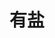 ---
description: 北上广深各大艺术展览。
layout: post
results:
- primaryGenreName: Lifestyle
  version: '2.0.6'
  genreIds:
  - '6012'
  - '6016'
  formattedPrice: 免费
  artworkUrl60: http://is4.mzstatic.com/image/thumb/Purple122/v4/c0/a7/d6/c0a7d6b7-a1ca-21d9-2848-b1fc9425cb1e/source/60x60bb.jpg
  userRatingCountForCurrentVersion: 44
  minimumOsVersion: '8.1'
  appletvScreenshotUrls: &a []
  sellerName: Shanghai Phoenix General Nice Art Development Company Limited
  supportedDevices:
  - iPad2Wifi-iPad2Wifi
  - iPad23G-iPad23G
  - iPhone4S-iPhone4S
  - iPadThirdGen-iPadThirdGen
  - iPadThirdGen4G-iPadThirdGen4G
  - iPhone5-iPhone5
  - iPodTouchFifthGen-iPodTouchFifthGen
  - iPadFourthGen-iPadFourthGen
  - iPadFourthGen4G-iPadFourthGen4G
  - iPadMini-iPadMini
  - iPadMini4G-iPadMini4G
  - iPhone5c-iPhone5c
  - iPhone5s-iPhone5s
  - iPadAir-iPadAir
  - iPadAirCellular-iPadAirCellular
  - iPadMiniRetina-iPadMiniRetina
  - iPadMiniRetinaCellular-iPadMiniRetinaCellular
  - iPhone6-iPhone6
  - iPhone6Plus-iPhone6Plus
  - iPadAir2-iPadAir2
  - iPadAir2Cellular-iPadAir2Cellular
  - iPadMini3-iPadMini3
  - iPadMini3Cellular-iPadMini3Cellular
  - iPodTouchSixthGen-iPodTouchSixthGen
  - iPhone6s-iPhone6s
  - iPhone6sPlus-iPhone6sPlus
  - iPadMini4-iPadMini4
  - iPadMini4Cellular-iPadMini4Cellular
  - iPadPro-iPadPro
  - iPadProCellular-iPadProCellular
  - iPadPro97-iPadPro97
  - iPadPro97Cellular-iPadPro97Cellular
  - iPhoneSE-iPhoneSE
  - iPhone7-iPhone7
  - iPhone7Plus-iPhone7Plus
  - iPad611-iPad611
  - iPad612-iPad612
  genres:
  - 生活
  - 娱乐
  currentVersionReleaseDate: '2017-02-14T19:45:02Z'
  trackName: 有盐
  isVppDeviceBasedLicensingEnabled: true
  description: '最懂你的艺术生活手册 | 多维度的活动讯息+兴趣社区+线下交流


    每天为你推送北上广深等各大主要城市最IN最潮的艺展文娱信息


    基于地理位置与兴趣向你推荐适合你的活动


    有盐倡导将艺术与日常融合的生活美学，提倡新人类的质感生活，为你的生活增添美好滋味。'
  price: 0
  trackId: 1031149843
  releaseDate: '2015-11-11T23:00:03Z'
  advisories:
  - 偶尔/轻微的亵渎或低俗幽默
  - 偶尔/轻微的卡通或幻想暴力
  - 偶尔/轻微的现实暴力
  - 偶尔/轻微的成人/性暗示题材
  screenshotUrls:
  - http://a2.mzstatic.com/us/r30/Purple19/v4/15/10/0f/15100f92-8c0a-e2bd-b5a0-e1249e64d110/screen696x696.jpeg
  - http://a4.mzstatic.com/us/r30/Purple69/v4/2d/d7/29/2dd72927-08a7-d1c4-7c8b-bdf65a139ed8/screen696x696.jpeg
  - http://a5.mzstatic.com/us/r30/Purple62/v4/dc/04/05/dc04056c-0be5-8c9e-a060-4e795a95ed95/screen696x696.jpeg
  - http://a1.mzstatic.com/us/r30/Purple19/v4/b8/06/6e/b8066e2e-1409-042c-c72f-2f852c219be7/screen696x696.jpeg
  - http://a5.mzstatic.com/us/r30/Purple6/v4/a2/49/4d/a2494d8c-f426-b92b-3376-42cbc2aafebb/screen696x696.jpeg
  artistViewUrl: https://itunes.apple.com/cn/developer/%E4%B8%8A%E6%B5%B7%E5%87%A4%E5%87%B0%E5%8D%AB%E8%A7%86%E4%BF%8A%E5%AE%89%E5%8F%91%E5%B1%95%E6%9C%89%E9%99%90%E5%85%AC%E5%8F%B8/id1031149842?uo=4
  primaryGenreId: 6012
  userRatingCount: 86
  averageUserRatingForCurrentVersion: 5
  kind: software
  fileSizeBytes: '22815744'
  bundleId: com.ifeng.art
  trackContentRating: 12+
  releaseNotes: '有盐君刚刚升级了自己，解决了首页闪退的问题。


    您在使用中遇到的任何问题，都可以通过客服电话

    010-652070690告诉有盐君的秘书，有盐君会不断

    完善自己，给您的生活带来美好滋味~'
  trackCensoredName: 有盐
  contentAdvisoryRating: 12+
  isGameCenterEnabled: false
  artistName: 上海凤凰卫视俊安发展有限公司
  languageCodesISO2A:
  - ZH
  averageUserRating: 5
  features: *a
  wrapperType: software
  artworkUrl512: http://is4.mzstatic.com/image/thumb/Purple122/v4/c0/a7/d6/c0a7d6b7-a1ca-21d9-2848-b1fc9425cb1e/source/512x512bb.jpg
  artworkUrl100: http://is4.mzstatic.com/image/thumb/Purple122/v4/c0/a7/d6/c0a7d6b7-a1ca-21d9-2848-b1fc9425cb1e/source/100x100bb.jpg
  trackViewUrl: https://geo.itunes.apple.com/cn/app/%E6%9C%89%E7%9B%90/id1031149843?mt=8&uo=4
  artistId: 1031149842
  currency: CNY
  ipadScreenshotUrls: *a
category: 生活
tags: tag1
resultCount: 1
title: 有盐

---